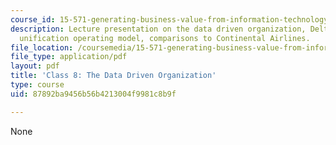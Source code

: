 ```yaml
---
course_id: 15-571-generating-business-value-from-information-technology-spring-2009
description: Lecture presentation on the data driven organization, Delta Air Lines'
  unification operating model, comparisons to Continental Airlines.
file_location: /coursemedia/15-571-generating-business-value-from-information-technology-spring-2009/87892ba9456b56b4213004f9981c8b9f_MIT15_571s09_lec08.pdf
file_type: application/pdf
layout: pdf
title: 'Class 8: The Data Driven Organization'
type: course
uid: 87892ba9456b56b4213004f9981c8b9f

---
```

None